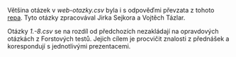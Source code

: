 Většina otázek v *web-otazky.csv* byla i s odpověďmi převzata z tohoto 
[repa](https://github.com/petrroll/mff-stuff/blob/master/site/site_2016.md). 
Tyto otázky zpracovával Jirka Sejkora a Vojtěch Tázlar.

Otázky *1.-8.csv* se na rozdíl od předchozích nezakládají na opravdových otázkách z Forstových 
testů. Jejich cílem je procvičit znalosti z přednášek a korespondují s jednotlivými prezentacemi.
